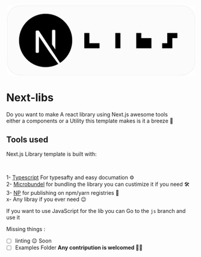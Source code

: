 <div align="center">
<img src="./next-libs.png" width="500px" />
</div>

# Next-libs
Do you want to make A react library using Next.js awesome tools <br/> either a components or a Utility this template makes is it a breeze 🚀

## Tools used
<p>Next.js Library template is built with:</p><br/>

1- [Typescript](https://www.typescriptlang.org) For typesafty and easy documation ⚙️<br/>
2- [Microbundel](https://github.com/developit/microbundle) for bundling the library you can custimize it if you need 🛠<br/>
3- [NP](https://github.com/sindresorhus/np) for publishing on npm/yarn registries 🚀<br/> 
x- Any libray if you ever need 😉 <br/>

If you want to use JavaScript for the lib you can Go to the `js` branch and use it

Missing things :
- [ ] linting  😉 Soon
- [ ] Examples Folder  <b>Any contripution is welcomed ✌🏻</b>
